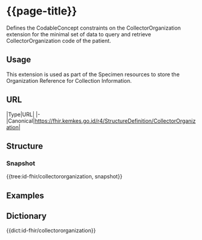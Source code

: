 # {{page-title}}
Defines the CodableConcept constraints on the CollectorOrganization extension for the minimal set of data to query and retrieve CollectorOrganization code of the patient.

## Usage
This extension is used as part of the Specimen resources to store the Organization Reference for Collection Information.

## URL
|Type|URL|
|-
|Canonical|https://fhir.kemkes.go.id/r4/StructureDefinition/CollectorOrganization|

## Structure
### Snapshot
<div>
{{tree:id-fhir/collectororganization, snapshot}}
</div>

## Examples

## Dictionary
{{dict:id-fhir/collectororganization}} 
